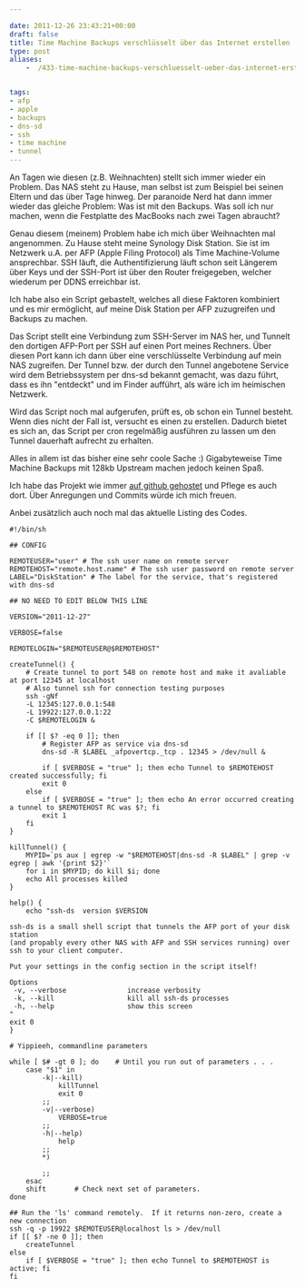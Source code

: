 ```yaml
---

date: 2011-12-26 23:43:21+00:00
draft: false
title: Time Machine Backups verschlüsselt über das Internet erstellen
type: post
aliases:
    -  /433-time-machine-backups-verschluesselt-ueber-das-internet-erstellen/


tags:
- afp
- apple
- backups
- dns-sd
- ssh
- time machine
- tunnel
---
```


An Tagen wie diesen (z.B. Weihnachten) stellt sich immer wieder ein Problem. Das NAS steht zu Hause, man selbst ist zum Beispiel bei seinen Eltern und das über Tage hinweg. Der paranoide Nerd hat dann immer wieder das gleiche Problem: Was ist mit den Backups. Was soll ich nur machen, wenn die Festplatte des MacBooks nach zwei Tagen abraucht?

Genau diesem (meinem) Problem habe ich mich über Weihnachten mal angenommen. Zu Hause steht meine Synology Disk Station. Sie ist im Netzwerk u.A. per AFP (Apple Filing Protocol) als Time Machine-Volume ansprechbar. SSH läuft, die Authentifizierung läuft schon seit Längerem über Keys und der SSH-Port ist über den Router freigegeben, welcher wiederum per DDNS erreichbar ist.

Ich habe also ein Script gebastelt, welches all diese Faktoren kombiniert und es mir ermöglicht, auf meine Disk Station per AFP zuzugreifen und Backups zu machen.

Das Script stellt eine Verbindung zum SSH-Server im NAS her, und Tunnelt den dortigen AFP-Port per SSH auf einen Port meines Rechners. Über diesen Port kann ich dann über eine verschlüsselte Verbindung auf mein NAS zugreifen. Der Tunnel bzw. der durch den Tunnel angebotene Service wird dem Betriebssystem per dns-sd bekannt gemacht, was dazu führt, dass es ihn "entdeckt" und im Finder aufführt, als wäre ich im heimischen Netzwerk.

Wird das Script noch mal aufgerufen, prüft es, ob schon ein Tunnel besteht. Wenn dies nicht der Fall ist, versucht es einen zu erstellen. Dadurch bietet es sich an, das Script per cron regelmäßig ausführen zu lassen um den Tunnel dauerhaft aufrecht zu erhalten.

Alles in allem ist das bisher eine sehr coole Sache :) Gigabyteweise Time Machine Backups mit 128kb Upstream machen jedoch keinen Spaß.

Ich habe das Projekt wie immer [auf github gehostet](https://github.com/chrisb86/ssh-ds) und Pflege es auch dort. Über Anregungen und Commits würde ich mich freuen.

Anbei zusätzlich auch noch mal das aktuelle Listing des Codes.

    #!/bin/sh

    ## CONFIG

    REMOTEUSER="user" # The ssh user name on remote server
    REMOTEHOST="remote.host.name" # The ssh user password on remote server
    LABEL="DiskStation" # The label for the service, that's registered with dns-sd

    ## NO NEED TO EDIT BELOW THIS LINE

    VERSION="2011-12-27"

    VERBOSE=false

    REMOTELOGIN="$REMOTEUSER@$REMOTEHOST"

    createTunnel() {
        # Create tunnel to port 548 on remote host and make it avaliable at port 12345 at localhost
        # Also tunnel ssh for connection testing purposes
        ssh -gNf
        -L 12345:127.0.0.1:548
        -L 19922:127.0.0.1:22
        -C $REMOTELOGIN &

        if [[ $? -eq 0 ]]; then
            # Register AFP as service via dns-sd
            dns-sd -R $LABEL _afpovertcp._tcp . 12345 > /dev/null &

            if [ $VERBOSE = "true" ]; then echo Tunnel to $REMOTEHOST created successfully; fi
            exit 0
        else
            if [ $VERBOSE = "true" ]; then echo An error occurred creating a tunnel to $REMOTEHOST RC was $?; fi
            exit 1
        fi
    }

    killTunnel() {
        MYPID=`ps aux | egrep -w "$REMOTEHOST|dns-sd -R $LABEL" | grep -v egrep | awk '{print $2}'`
        for i in $MYPID; do kill $i; done
        echo All processes killed
    }

    help() {
        echo "ssh-ds  version $VERSION

    ssh-ds is a small shell script that tunnels the AFP port of your disk station
    (and propably every other NAS with AFP and SSH services running) over ssh to your client computer.

    Put your settings in the config section in the script itself!

    Options
     -v, --verbose               increase verbosity
     -k, --kill                  kill all ssh-ds processes
     -h, --help                  show this screen
    "
    exit 0
    }

    # Yippieeh, commandline parameters

    while [ $# -gt 0 ]; do    # Until you run out of parameters . . .
        case "$1" in
            -k|--kill)
                killTunnel
                exit 0
            ;;
            -v|--verbose)
                VERBOSE=true
            ;;
            -h|--help)
                help
            ;;
            *)

            ;;
        esac
        shift       # Check next set of parameters.
    done

    ## Run the 'ls' command remotely.  If it returns non-zero, create a new connection
    ssh -q -p 19922 $REMOTEUSER@localhost ls > /dev/null
    if [[ $? -ne 0 ]]; then
        createTunnel
    else
        if [ $VERBOSE = "true" ]; then echo Tunnel to $REMOTEHOST is active; fi
    fi
